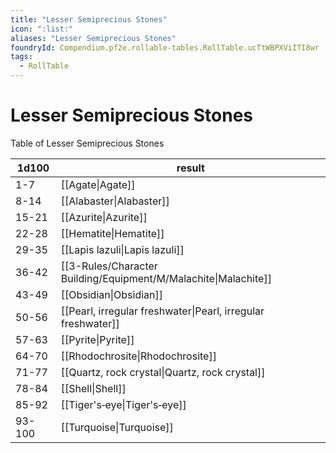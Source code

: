 ```yaml
---
title: "Lesser Semiprecious Stones"
icon: ":list:"
aliases: "Lesser Semiprecious Stones"
foundryId: Compendium.pf2e.rollable-tables.RollTable.ucTtWBPXViITI8wr
tags:
  - RollTable
---
```


# Lesser Semiprecious Stones
Table of Lesser Semiprecious Stones

| 1d100 | result |
|------|--------|
| 1-7 | [[Agate\|Agate]] |
| 8-14 | [[Alabaster\|Alabaster]] |
| 15-21 | [[Azurite\|Azurite]] |
| 22-28 | [[Hematite\|Hematite]] |
| 29-35 | [[Lapis lazuli\|Lapis lazuli]] |
| 36-42 | [[3-Rules/Character Building/Equipment/M/Malachite\|Malachite]] |
| 43-49 | [[Obsidian\|Obsidian]] |
| 50-56 | [[Pearl, irregular freshwater\|Pearl, irregular freshwater]] |
| 57-63 | [[Pyrite\|Pyrite]] |
| 64-70 | [[Rhodochrosite\|Rhodochrosite]] |
| 71-77 | [[Quartz, rock crystal\|Quartz, rock crystal]] |
| 78-84 | [[Shell\|Shell]] |
| 85-92 | [[Tiger's‑eye\|Tiger's‑eye]] |
| 93-100 | [[Turquoise\|Turquoise]] |
